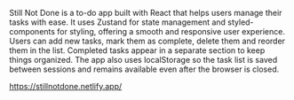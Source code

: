 Still Not Done is a to-do app built with React that helps users manage their tasks with ease. It uses Zustand for state management and styled-components for styling, offering a smooth and responsive user experience. Users can add new tasks, mark them as complete, delete them and reorder them in the list. Completed tasks appear in a separate section to keep things organized. The app also uses localStorage so the task list is saved between sessions and remains available even after the browser is closed.

https://stillnotdone.netlify.app/